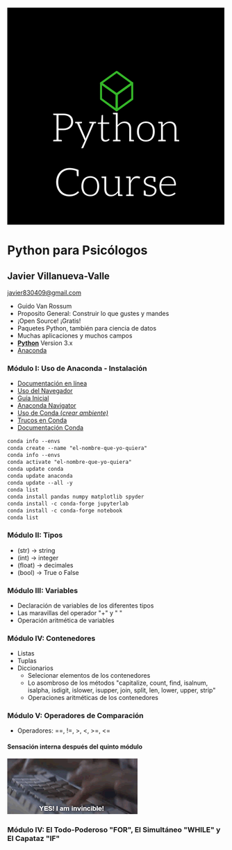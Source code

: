 ![PsyPy](https://github.com/Sivlemx/Intro-Python-DataScience/raw/master/Python%20Course.png)

# Python para Psicólogos
## Javier Villanueva-Valle
<javier830409@gmail.com>

* Guido Van Rossum
* Proposito General: Construir lo que gustes y mandes
* ¡Open Source! ¡Gratis!
* Paquetes Python, también para ciencia de datos
* Muchas aplicaciones y muchos campos
* [**Python**](https://www.python.org/) Version 3.x 
* [Anaconda](https://www.anaconda.com/products/individual)

### Módulo I: Uso de Anaconda - Instalación
* [Documentación en línea](https://docs.anaconda.com/anaconda/user-guide/getting-started/)
* [Uso del Navegador](https://docs.anaconda.com/anaconda/navigator/getting-started/)
* [Guía Inicial](https://conda.io/projects/conda/en/latest/user-guide/getting-started.html)
* [Anaconda Navigator](https://docs.anaconda.com/anaconda/navigator/)
* [Uso de Conda (*crear ambiente)*](https://conda.io/projects/conda/en/latest/user-guide/getting-started.html)
* [Trucos en Conda](https://conda.io/projects/conda/en/latest/_downloads/843d9e0198f2a193a3484886fa28163c/conda-cheatsheet.pdf)
* [Documentación Conda](https://conda.io/projects/conda/en/latest/user-guide/index.html)

~~~
conda info --envs
conda create --name "el-nombre-que-yo-quiera"
conda info --envs
conda activate "el-nombre-que-yo-quiera"
conda update conda
conda update anaconda
conda update --all -y
conda list
conda install pandas numpy matplotlib spyder
conda install -c conda-forge jupyterlab
conda install -c conda-forge notebook
conda list
~~~

### Módulo II: Tipos
- (str) -> string
- (int) -> integer
- (float) -> decimales
- (bool) -> True o False

### Módulo III: Variables
- Declaración de variables de los diferentes tipos
- Las maravillas del operador "+" y " "
- Operación aritmética de variables 

### Módulo IV: Contenedores 
- Listas
- Tuplas
- Diccionarios
	- Selecionar elementos de los contenedores
	- Lo asombroso de los métodos "capitalize, count, find, isalnum, isalpha, isdigit, islower, isupper, join, split, len, lower, upper, strip" 
	- Operaciones aritméticas de los contenedores

### Módulo V: Operadores de Comparación
- Operadores: ==, !=, >, <, >=, <=

#### Sensación interna después del quinto módulo
![](https://github.com/Sivlemx/Intro-Python-DataScience/raw/master/invincible.gif)

### Módulo IV: El Todo-Poderoso "FOR", El Simultáneo "WHILE" y El Capataz "IF"